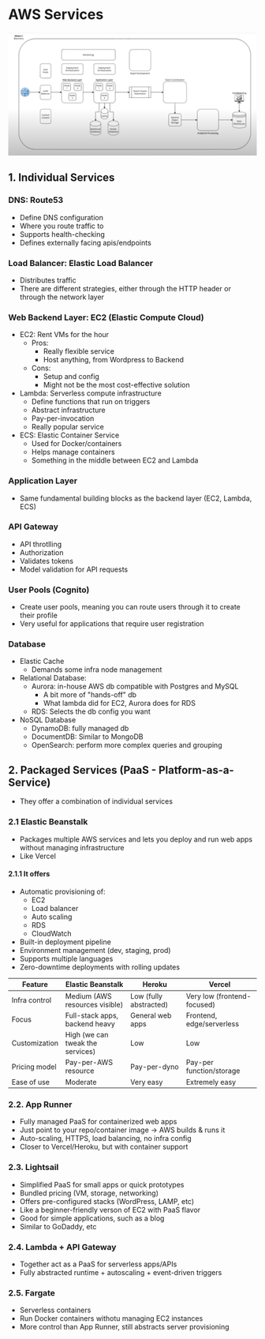 # AWS Services

![3-tier-architecture](image.png)

## 1. Individual Services

### DNS: Route53

- Define DNS configuration
- Where you route traffic to
- Supports health-checking
- Defines externally facing apis/endpoints

### Load Balancer: Elastic Load Balancer

- Distributes traffic
- There are different strategies, either through the HTTP header or through the network layer

### Web Backend Layer: EC2 (Elastic Compute Cloud)

- EC2: Rent VMs for the hour
  - Pros:
    - Really flexible service
    - Host anything, from Wordpress to Backend
  - Cons:
    - Setup and config
    - Might not be the most cost-effective solution
- Lambda: Serverless compute infrastructure
  - Define functions that run on triggers
  - Abstract infrastructure
  - Pay-per-invocation
  - Really popular service
- ECS: Elastic Container Service
  - Used for Docker/containers
  - Helps manage containers
  - Something in the middle between EC2 and Lambda

### Application Layer

- Same fundamental building blocks as the backend layer (EC2, Lambda, ECS)

### API Gateway

- API throtlling
- Authorization
- Validates tokens
- Model validation for API requests

### User Pools (Cognito)

- Create user pools, meaning you can route users through it to create their profile
- Very useful for applications that require user registration

### Database

- Elastic Cache
  - Demands some infra node management
- Relational Database:
  - Aurora: in-house AWS db compatible with Postgres and MySQL
    - A bit more of "hands-off" db
    - What lambda did for EC2, Aurora does for RDS
  - RDS: Selects the db config you want
- NoSQL Database
  - DynamoDB: fully managed db
  - DocumentDB: Similar to MongoDB
  - OpenSearch: perform more complex queries and grouping

## 2. Packaged Services (PaaS - Platform-as-a-Service)

- They offer a combination of individual services

### 2.1 Elastic Beanstalk

- Packages multiple AWS services and lets you deploy and run web apps without managing infrastructure
- Like Vercel

#### 2.1.1 It offers

- Automatic provisioning of:
  - EC2
  - Load balancer
  - Auto scaling
  - RDS
  - CloudWatch
- Built-in deployment pipeline
- Environment management (dev, staging, prod)
- Supports multiple languages
- Zero-downtime deployments with rolling updates

| Feature       | Elastic Beanstalk                | Heroku                 | Vercel                      |
| ------------- | -------------------------------- | ---------------------- | --------------------------- |
| Infra control | Medium (AWS resources visible)   | Low (fully abstracted) | Very low (frontend-focused) |
| Focus         | Full-stack apps, backend heavy   | General web apps       | Frontend, edge/serverless   |
| Customization | High (we can tweak the services) | Low                    | Low                         |
| Pricing model | Pay-per-AWS resource             | Pay-per-dyno           | Pay-per function/storage    |
| Ease of use   | Moderate                         | Very easy              | Extremely easy              |

### 2.2. App Runner

- Fully managed PaaS for containerized web apps
- Just point to your repo/container image -> AWS builds & runs it
- Auto-scaling, HTTPS, load balancing, no infra config
- Closer to Vercel/Heroku, but with container support

### 2.3. Lightsail

- Simplified PaaS for small apps or quick prototypes
- Bundled pricing (VM, storage, networking)
- Offers pre-configured stacks (WordPress, LAMP, etc)
- Like a beginner-friendly verson of EC2 with PaaS flavor
- Good for simple applications, such as a blog
- Similar to GoDaddy, etc

### 2.4. Lambda + API Gateway

- Together act as a PaaS for serverless apps/APIs
- Fully abstracted runtime + autoscaling + event-driven triggers

### 2.5. Fargate

- Serverless containers
- Run Docker containers withotu managing EC2 instances
- More control than App Runner, still abstracts server provisioning
